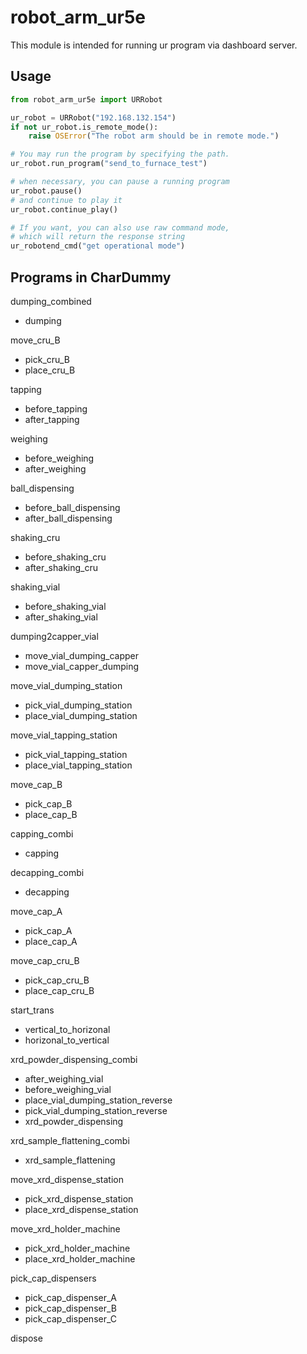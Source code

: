 # robot_arm_ur5e
This module is intended for running ur program via dashboard server.

## Usage

```python
from robot_arm_ur5e import URRobot

ur_robot = URRobot("192.168.132.154")
if not ur_robot.is_remote_mode():
    raise OSError("The robot arm should be in remote mode.")

# You may run the program by specifying the path.
ur_robot.run_program("send_to_furnace_test")

# when necessary, you can pause a running program
ur_robot.pause()
# and continue to play it
ur_robot.continue_play()

# If you want, you can also use raw command mode,
# which will return the response string
ur_robotend_cmd("get operational mode")
```

## Programs in CharDummy
dumping_combined
-	dumping

move_cru_B
-	pick_cru_B
-	place_cru_B

tapping
-	before_tapping
-	after_tapping

weighing
-	before_weighing
-	after_weighing

ball_dispensing
-	before_ball_dispensing
-	after_ball_dispensing

shaking_cru
-	before_shaking_cru
-	after_shaking_cru

shaking_vial
-   before_shaking_vial
-   after_shaking_vial

dumping2capper_vial
-	move_vial_dumping_capper
-	move_vial_capper_dumping

move_vial_dumping_station
-	pick_vial_dumping_station
-	place_vial_dumping_station

move_vial_tapping_station
-	pick_vial_tapping_station
-	place_vial_tapping_station

move_cap_B
-	pick_cap_B
-	place_cap_B

capping_combi
-	capping

decapping_combi
-	decapping

move_cap_A
-   pick_cap_A
-   place_cap_A
  
move_cap_cru_B
-   pick_cap_cru_B
-   place_cap_cru_B

start_trans
-   vertical_to_horizonal
-   horizonal_to_vertical

xrd_powder_dispensing_combi
-   after_weighing_vial
-   before_weighing_vial
-   place_vial_dumping_station_reverse
-   pick_vial_dumping_station_reverse
-   xrd_powder_dispensing

xrd_sample_flattening_combi
-   xrd_sample_flattening

move_xrd_dispense_station
-   pick_xrd_dispense_station
-   place_xrd_dispense_station

move_xrd_holder_machine
-   pick_xrd_holder_machine
-   place_xrd_holder_machine

pick_cap_dispensers
-   pick_cap_dispenser_A
-   pick_cap_dispenser_B
-   pick_cap_dispenser_C

dispose
